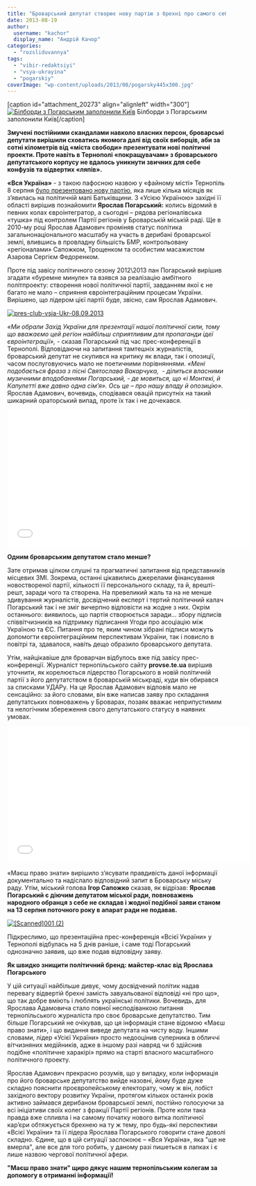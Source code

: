 ```yaml
---
title: "Броварський депутат створює нову партію з брехні про самого себе - ДОКУМЕНТИ, ВІДЕО"
date: 2013-08-19
author: 
  username: "kachor"
  display_name: "Андрій Качор"
categories: 
  - "rozsliduvannya"
tags: 
  - "vibir-redaktsiyi"
  - "vsya-ukrayina"
  - "pogarskiy"
coverImage: "wp-content/uploads/2013/08/pogarsky445x300.jpg"
---
```


\[caption id="attachment\_20273" align="alignleft" width="300"\][![Білборди з Погарським заполонили Київ](https://mpz.brovary.org/wp-content/uploads/2013/08/IMAG0037.jpg)](https://mpz.brovary.org/wp-content/uploads/2013/08/IMAG0037.jpg) Білборди з Погарським заполонили Київ\[/caption\]

**Змучені постійними скандалами навколо власних персон, броварські депутати вирішили сховатись якомога далі від своїх виборців, аби за сотні кілометрів від «міста свободи» презентувати нові політичні проекти. Проте навіть в Тернополі «покращувачам» з броварського депутатського корпусу не вдалось уникнути звичних для себе конфузів та відвертих «ляпів».**

**«Вся Україна»** - з такою пафосною назвою у «файному місті» Тернопіль 8 серпня [було презентовано нову партію](https://provse.te.ua/2013/08/ternopoljan-ahituvaly-za-jevropu-z-falshyvym-brendom/), яка лише кілька місяців як з’явилась на політичній мапі Батьківщини. З «Усією Україною» західні її області вирішив познайомити **Ярослав Погарський:** колись відомий в певних колах євроінтегратор, а сьогодні – рядова регіоналівська «тушка» під контролем Партії регіонів у Броварській міській раді. Ще в 2010-му році Ярослав Адамович проміняв статус політика загальнонаціонального масштабу на участь в дерибані броварської землі, влившись в провладну більшість БМР, контрольовану «регіоналами» Сапожком, Трощенком та особистим масажистом Азарова Сергієм Федоренком.

Проте під завісу політичного сезону 2012\\2013 пан Погарський вирішив згадати «буремне минуле» та взявся за реалізацію амбітного політпроекту: створення нової політичної партії, завданням якої є не багато не мало – сприяння євроінтеграційним процесам України. Вирішено, що лідером цієї партії буде, звісно, сам Ярослав Адамович.

[![pres-club-vsja-Ukr-08.09.2013](https://mpz.brovary.org/wp-content/uploads/2013/08/pres-club-vsja-Ukr-08.09.2013.jpg)](https://mpz.brovary.org/wp-content/uploads/2013/08/pres-club-vsja-Ukr-08.09.2013.jpg)

_«Ми обрали Захід України для презентації нашої політичної сили, тому що вважаємо цей регіон найбільш сприятливим для пропаганди ідеї євроінтеграції»,_ - сказав Погарський під час прес-конференції в Тернополі. Відповідаючи на запитання тамтешніх журналістів, броварський депутат не скупився на критику як влади, так і опозиції, часом послуговуючись мало не поетичними порівняннями. _«Мені подобається фраза з пісні Святослава Вакарчука,  - ділиться власними музичними вподобаннями Погарський, - де мовиться, що «і Монтекі, й Капулетті вже давно одна сім’я». Ось це – про нашу владу й опозицію»._ Ярослав Адамович, вочевидь, сподівався овацій присутніх на такий шикарний ораторський випад, проте їх так і не дочекався.

<iframe src="//www.youtube.com/embed/JDIH8y82FEI" height="315" width="560" allowfullscreen frameborder="0"></iframe>

**Одним броварським депутатом стало менше?**

Зате отримав цілком слушні та прагматичні запитання від представників місцевих ЗМІ. Зокрема, останні цікавились джерелами фінансування новоствореної партії, кількості її персонального складу, та й, врешті-решт, заради чого та створена. На превеликий жаль та на не менше здивування журналістів, досвідчений експерт і тертий політичний калач Погарський так і не зміг вичерпно відповісти на жодне з них. Окрім останнього: виявилось, що партія створюється заради… збору підписів співвітчизників на підтримку підписання Угоди про асоціацію між Україною та ЄС. Питання про те, яким чином зібрані підписи можуть допомогти євроінтеграційним перспективам України, так і повисло в повітрі та, здавалося, навіть дещо образило броварського депутата.

Утім, найцікавіше для броварчан відбулось вже під завісу прес-конференції. Журналіст тернопільського сайту **provse.te.ua** вирішив уточнити, як корелюється лідерство Погарського в новій політичній партії з його депутатством в броварській міськраді, куди він обирався за списками УДАРу. На це Ярослав Адамович відповів мало не сенсаційно: за його словами, він вже написав заяву про складання депутатських повноважень у Броварах, позаяк вважає неприпустимим та нелогічним збереження свого депутатського статусу в наявних умовах.

<iframe src="//www.youtube.com/embed/C3x42vm2FmQ" height="315" width="560" allowfullscreen frameborder="0"></iframe>

«Маєш право знати» вирішило з’ясувати правдивість даної інформації документально та надіслало відповідний запит в Броварську міську раду. Утім, міський голова **Ігор Сапожко** сказав, як відрізав: **Ярослав Погарський є діючим депутатом міської ради, повноважень народного обранця з себе не складав і жодної подібної заяви станом на 13 серпня поточного року в апарат ради не подавав.**

[![[Scanned]001 (2)](https://mpz.brovary.org/wp-content/uploads/2013/08/Scanned001-2.jpg)](https://mpz.brovary.org/wp-content/uploads/2013/08/Scanned001-2.jpg)

Підкреслимо, що презентаційна прес-конференція «Всієї України» у Тернополі відбулась на 5 днів раніше, і саме тоді Погарський однозначно заявив, що вже подав відповідну заяву.

**Як швидко знищити політичний бренд: майстер-клас від Ярослава Погарського**

У цій ситуації найбільше дивує, чому досвідчений політик надав перевагу відвертій брехні замість завуальованої відповіді «ні про що», що так добре вміють і люблять українські політики. Вочевидь, для Ярослава Адамовича стало повної несподіванкою питання тернопільського журналіста про своє броварське депутатство. Тим більше Погарський не очікував, що ця інформація стане відомою «Маєш право знати», і що видання виведе депутата на чисту воду. Іншими словами, лідер «Усієї України» просто недооцінив суперника в обличчі вітчизняних медійників, адже в іншому разі навряд чи б здійснив подібне «політичне харакірі» прямо на старті власного масштабного політичного проекту.

Ярослав Адамович прекрасно розумів, що у випадку, коли інформація про його броварське депутатство вийде назовні, йому буде дуже складно пояснити проєвропейському електорату, чому ж він, лобіст західного вектору розвитку України, протягом кількох останніх років активно займався дерибаном броварської землі, постійно голосуючи за всі ініціативи своїх колег з фракції Партії регіонів. Проте коли така правда вже спливла і на самому початку нового витка політичної кар’єри обтяжується брехнею на ту ж тему, про будь-які перспективи «Всієї України» та її лідера Ярослава Погарського говорити стане доволі складно. Єдине, що в цій ситуації заспокоює – «Вся Україна», яка "ще не вмерла", але все для того робить, у даному разі пишеться в лапках і є лише назвою чергової політичної афери.

**"Маєш право знати" щиро дякує нашим тернопільським колегам за допомогу в отриманні інформації!**
